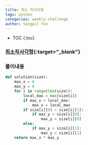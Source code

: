 ```yaml
---
title: 최소 직사각형
tags: python
categories: weekly-challenge
author: Sangpil Yoo
---
```


* TOC
{:toc}

### [최소직사각형](https://programmers.co.kr/learn/courses/30/lessons/86491){:target="_blank"}


### 풀이내용

``` python
def solution(size):
    max_x = 0
    max_y = 0
    for i in range(len(size)):
        local_max = max(size[i])
        if max_x < local_max:
            max_x = local_max
        if size[i][0] < size[i][1]:
            if max_y < size[i][0]:
                max_y = size[i][0]
        else:
            if max_y < size[i][1]:
                max_y = size[i][1]
    return max_x * max_y
```
